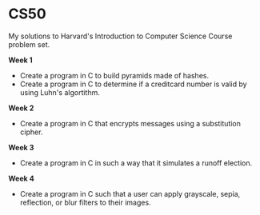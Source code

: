 # CS50
My solutions to Harvard's Introduction to Computer Science Course problem set.

**Week 1**
- Create a program in C to build pyramids made of hashes.
- Create a program in C to determine if a creditcard number is valid by using Luhn's algortithm.

**Week 2**
- Create a program in C that encrypts messages using a substitution cipher.

**Week 3**
- Create a program in C in such a way that it simulates a runoff election.

**Week 4**
- Create a program in C such that a user can apply grayscale, sepia, reflection, or blur filters to their images.
